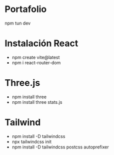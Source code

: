 # Portafolio
npm tun dev



# Instalación React
- npm create vite@latest
- npm i react-router-dom

#  Three.js
- npm install three
- npm install three stats.js


# Tailwind
- npm install -D tailwindcss
- npx tailwindcss init
- npm install -D tailwindcss postcss autoprefixer
